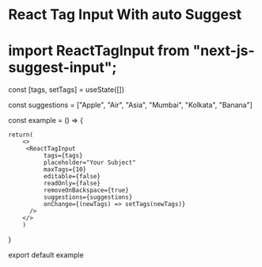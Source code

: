 # React Tag Input With auto Suggest

# import ReactTagInput from "next-js-suggest-input";


const [tags, setTags] = useState([])

const suggestions = ["Apple", "Air", "Asia", "Mumbai", "Kolkata", "Banana"]

const example = () => {
	
	return(
		<>
		 <ReactTagInput
              tags={tags}
              placeholder="Your Subject"
              maxTags={10}
              editable={false}
              readOnly={false}
              removeOnBackspace={true}
              suggestions={suggestions}
              onChange={(newTags) => setTags(newTags)}
          />
		</>
		)
}

export default example

